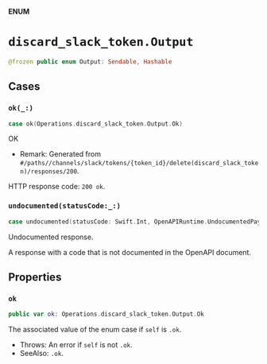 **ENUM**

# `discard_slack_token.Output`

```swift
@frozen public enum Output: Sendable, Hashable
```

## Cases
### `ok(_:)`

```swift
case ok(Operations.discard_slack_token.Output.Ok)
```

OK

- Remark: Generated from `#/paths//channels/slack/tokens/{token_id}/delete(discard_slack_token)/responses/200`.

HTTP response code: `200 ok`.

### `undocumented(statusCode:_:)`

```swift
case undocumented(statusCode: Swift.Int, OpenAPIRuntime.UndocumentedPayload)
```

Undocumented response.

A response with a code that is not documented in the OpenAPI document.

## Properties
### `ok`

```swift
public var ok: Operations.discard_slack_token.Output.Ok
```

The associated value of the enum case if `self` is `.ok`.

- Throws: An error if `self` is not `.ok`.
- SeeAlso: `.ok`.
